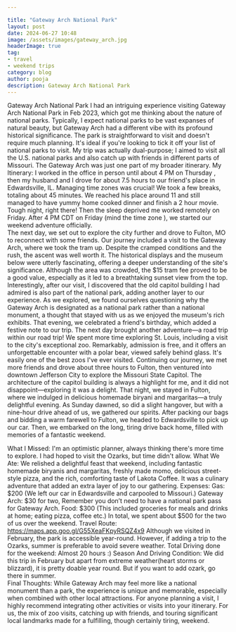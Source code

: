 ```yaml
---

title: "Gateway Arch National Park"
layout: post
date: 2024-06-27 10:48
image: /assets/images/gateway_arch.jpg
headerImage: true
tag:
- travel
- weekend trips
category: blog
author: pooja
description: Gateway Arch National Park
---
```



Gateway Arch National Park 
I had an intriguing experience visiting Gateway Arch National Park in Feb 2023, which got me thinking about the nature of national parks. Typically, I expect national parks to be vast expanses of natural beauty, but Gateway Arch had a different vibe with its profound historical significance.
The park is straightforward to visit and doesn't require much planning. It's ideal if you're looking to tick it off your list of national parks to visit. My trip was actually dual-purpose; I aimed to visit all the U.S. national parks and also catch up with friends in different parts of Missouri. The Gateway Arch was just one part of my broader itinerary.
My Itinerary: I worked in the office in person until about 4 PM on Thursday , then my husband and I drove for about 7.5 hours to our friend's place in Edwardsville, IL. Managing time zones was crucial! We took a few breaks, totaling about 45 minutes. We reached his place around 11 and still managed to have yummy home cooked dinner and finish a 2 hour movie. Tough night, right there! Then the sleep deprived me worked remotely on Friday. After 4 PM CDT on Friday (mind the time zone ), we started our weekend adventure officially.  
The next day, we set out to explore the city further and drove to Fulton, MO to reconnect with some friends. Our journey included a visit to the Gateway Arch, where we took the tram up. Despite the cramped conditions and the rush, the ascent was well worth it. The historical displays and the museum below were utterly fascinating, offering a deeper understanding of the site's significance. Although the area was crowded, the $15 tram fee proved to be a good value, especially as it led to a breathtaking sunset view from the top. Interestingly, after our visit, I discovered that the old capitol building I had admired is also part of the national park, adding another layer to our experience. As we explored, we found ourselves questioning why the Gateway Arch is designated as a national park rather than a national monument, a thought that stayed with us as we enjoyed the museum's rich exhibits.
That evening, we celebrated a friend's birthday, which added a festive note to our trip.  The next day brought another adventure—a road trip within our road trip! We spent more time exploring St. Louis, including a visit to the city's exceptional zoo. Remarkably, admission is free, and it offers an unforgettable encounter with a polar bear, viewed safely behind glass. It's easily one of the best zoos I've ever visited.
Continuing our journey, we met more friends and drove about three hours to Fulton, then ventured into downtown Jefferson City to explore the Missouri State Capitol. The architecture of the capitol building is always a highlight for me, and it did not disappoint—exploring it was a delight. 
That night, we stayed in Fulton, where we indulged in delicious homemade biryani and margaritas—a truly delightful evening. As Sunday dawned, so did a slight hangover, but with a nine-hour drive ahead of us, we gathered our spirits. After packing our bags and bidding a warm farewell to Fulton, we headed to Edwardsville to pick up our car. Then, we embarked on the long, tiring drive back home, filled with memories of a fantastic weekend.

What I Missed: I'm an optimistic planner, always thinking there's more time to explore. I had hoped to visit the Ozarks, but time didn't allow. 
What We Ate: We relished a delightful feast that weekend, including fantastic homemade biryanis and margaritas, freshly made momo, delicious street-style pizza, and the rich, comforting taste of Lakota Coffee. It was a culinary adventure that added an extra layer of joy to our gathering. 
Expenses:
Gas: $200 (We left our car in Edwardsville and carpooled to Missouri.)
Gateway Arch: $30 for two, Remember you don’t need to have a national park pass for Gateway Arch. 
Food: $300 (This included groceries for meals and drinks at home; eating pizza, coffee etc.)
In total, we spent about $500 for the two of us over the weekend. 
Travel Route:
https://maps.app.goo.gl/G55XeaFKpyRSQZ4x9
Although we visited in February, the park is accessible year-round. However, if adding a trip to the Ozarks, summer is preferable to avoid severe weather.
Total Driving done for the weekend:  Almost 20 hours :) 
Season And Driving Condition:
We did this trip in February but apart from extreme weather(heart storms or blizzard), it is pretty doable year round. But if you want to add ozark, go there in summer.  
Final Thoughts: While Gateway Arch may feel more like a national monument than a park, the experience is unique and memorable, especially when combined with other local attractions.
For anyone planning a visit, I highly recommend integrating other activities or visits into your itinerary. For us, the mix of zoo visits, catching up with friends, and touring significant local landmarks made for a fulfilling, though certainly tiring, weekend.
